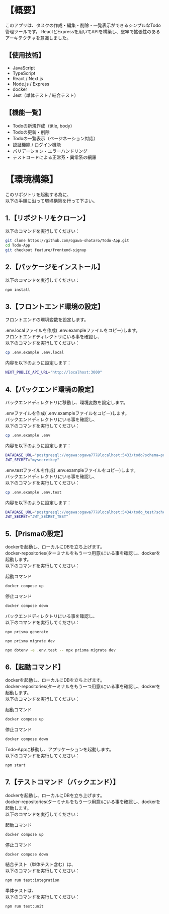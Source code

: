 # 【概要】
このアプリは、タスクの作成・編集・削除・一覧表示ができるシンプルなTodo管理ツールです。
ReactとExpressを用いてAPIを構築し、堅牢で拡張性のあるアーキテクチャを意識しました。

## 【使用技術】
- JavaScript
- TypeScript
- React / Next.js
- Node.js / Express
- docker
- Jest（単体テスト / 結合テスト）

## 【機能一覧】
- Todoの新規作成（title, body）
- Todoの更新・削除
- Todoの一覧表示（ページネーション対応）
- 認証機能 / ログイン機能
- バリデーション・エラーハンドリング
- テストコードによる正常系・異常系の網羅

# 【環境構築】

このリポジトリを起動する為に、<br />
以下の手順に沿って環境構築を行って下さい。

## 1.【リポジトリをクローン】
以下のコマンドを実行してください：

```bash
git clone https://github.com/ogawa-shotaro/Todo-App.git
cd Todo-App
git checkout feature/frontend-signup
```

## 2.【パッケージをインストール】
以下のコマンドを実行してください：

```bash
npm install
```

## 3.【フロントエンド環境の設定】
フロントエンドの環境変数を設定します。

.env.localファイルを作成( .env.exampleファイルをコピー)します。<br />
フロントエンドディレクトリにいる事を確認し、<br />
以下のコマンドを実行してください：

```bash
cp .env.example .env.local
```

内容を以下のように設定します：

```bash
NEXT_PUBLIC_API_URL="http://localhost:3000"
```

## 4.【バックエンド環境の設定】
バックエンドディレクトリに移動し、環境変数を設定します。

.envファイルを作成( .env.exampleファイルをコピー)します。<br />
バックエンドディレクトリにいる事を確認し、<br />
以下のコマンドを実行してください：

```bash
cp .env.example .env
```

内容を以下のように設定します：

```bash
DATABASE_URL="postgresql://ogawa:ogawa777@localhost:5433/todo?schema=public"
JWT_SECRET="mysecretkey"

```

.env.testファイルを作成( .env.exampleファイルをコピー)します。<br />
バックエンドディレクトリにいる事を確認し、<br />
以下のコマンドを実行してください：

```bash
cp .env.example .env.test　
```

内容を以下のように設定します：

```bash
DATABASE_URL="postgresql://ogawa:ogawa777@localhost:5434/todo_test?schema=public"
JWT_SECRET="JWT_SECRET_TEST"

```

## 5.【Prismaの設定】
dockerを起動し、ローカルにDBを立ち上げます。<br />
docker-repositories(ターミナルをもう一つ用意)にいる事を確認し、dockerを起動します。<br />
以下のコマンドを実行してください：

起動コマンド
```bash
docker compose up

```

停止コマンド
```bash
docker compose down

```
バックエンドディレクトリにいる事を確認し、<br />
以下のコマンドを実行してください：

```bash
npx prisma generate

```

```bash
npx prisma migrate dev

```

```bash
npx dotenv -e .env.test -- npx prisma migrate dev

```

## 6.【起動コマンド】
dockerを起動し、ローカルにDBを立ち上げます。<br />
docker-repositories(ターミナルをもう一つ用意)にいる事を確認し、dockerを起動します。<br />
以下のコマンドを実行してください：

起動コマンド
```bash
docker compose up

```
停止コマンド
```bash
docker compose down

```

Todo-Appに移動し、アプリケーションを起動します。<br />
以下のコマンドを実行してください：

```bash
npm start

```

## 7.【テストコマンド（バックエンド）】
dockerを起動し、ローカルにDBを立ち上げます。<br />
docker-repositories(ターミナルをもう一つ用意)にいる事を確認し、dockerを起動します。<br />
以下のコマンドを実行してください：

起動コマンド
```bash
docker compose up

```

停止コマンド
```bash
docker compose down


```
結合テスト（単体テスト含む）は、<br />
以下のコマンドを実行してください：

```bash
npm run test:integration

```

単体テストは、<br />
以下のコマンドを実行してください：
```bash
npm run test:unit

```
